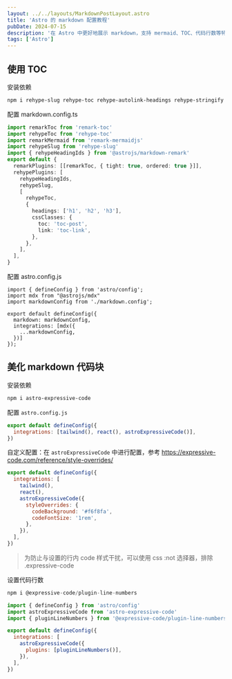 ```yaml
---
layout: ../../layouts/MarkdownPostLayout.astro
title: 'Astro 的 markdown 配置教程'
pubDate: 2024-07-15
description: '在 Astro 中更好地展示 markdown，支持 mermaid、TOC、代码行数等特性'
tags: ['Astro']
---
```


## 使用 TOC

安装依赖

```bash
npm i rehype-slug rehype-toc rehype-autolink-headings rehype-stringify remark-toc
```

配置 markdown.config.ts

```ts
import remarkToc from 'remark-toc'
import rehypeToc from 'rehype-toc'
import remarkMermaid from 'remark-mermaidjs'
import rehypeSlug from 'rehype-slug'
import { rehypeHeadingIds } from '@astrojs/markdown-remark'
export default {
  remarkPlugins: [[remarkToc, { tight: true, ordered: true }]],
  rehypePlugins: [
    rehypeHeadingIds,
    rehypeSlug,
    [
      rehypeToc,
      {
        headings: ['h1', 'h2', 'h3'],
        cssClasses: {
          toc: 'toc-post',
          link: 'toc-link',
        },
      },
    ],
  ],
}
```

配置 astro.config.js

```
import { defineConfig } from 'astro/config';
import mdx from "@astrojs/mdx"
import markdownConfig from './markdown.config';

export default defineConfig({
  markdown: markdownConfig,
  integrations: [mdx({
    ...markdownConfig,
  })]
});
```

## 美化 markdown 代码块

安装依赖

```bash
npm i astro-expressive-code
```

配置 `astro.config.js`

```js
export default defineConfig({
  integrations: [tailwind(), react(), astroExpressiveCode()],
})
```

自定义配置：在 `astroExpressiveCode` 中进行配置，参考 https://expressive-code.com/reference/style-overrides/

```js
export default defineConfig({
  integrations: [
    tailwind(),
    react(),
    astroExpressiveCode({
      styleOverrides: {
        codeBackground: '#f6f8fa',
        codeFontSize: '1rem',
      },
    }),
  ],
})
```

> 为防止与设置的行内 code 样式干扰，可以使用 css :not 选择器，排除 .expressive-code

设置代码行数

```js
npm i @expressive-code/plugin-line-numbers
```

```js
import { defineConfig } from 'astro/config'
import astroExpressiveCode from 'astro-expressive-code'
import { pluginLineNumbers } from '@expressive-code/plugin-line-numbers'

export default defineConfig({
  integrations: [
    astroExpressiveCode({
      plugins: [pluginLineNumbers()],
    }),
  ],
})
```
